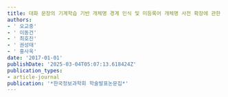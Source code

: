 ```yaml
---
title: 대화 문장의 기계학습 기반 개체명 경계 인식 및 미등록어 개체명 사전 확장에 관한 연구
authors:
- ' 오교중'
- ' 이동건'
- ' 최호진'
- ' 권성태'
- ' 홍사욱'
date: '2017-01-01'
publishDate: '2025-03-04T05:07:13.618424Z'
publication_types:
- article-journal
publication: '*한국정보과학회 학술발표논문집*'
---
```

